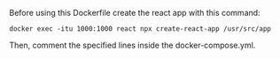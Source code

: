 Before using this Dockerfile create the react app with this command:

    docker exec -itu 1000:1000 react npx create-react-app /usr/src/app
    
Then, comment the specified lines inside the docker-compose.yml.

